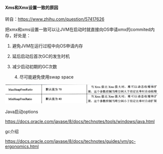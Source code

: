 #### Xms和Xmx设置一致的原因

转自：https://www.zhihu.com/question/57417626

把xmx和xms设置一致可以让JVM在启动时就直接向OS申请xmx的commited内存，好处是：

1. 避免JVM在运行过程中向OS申请内存

2. 延后启动后首次GC的发生时机

3. 减少启动初期的GC次数

   4. 尽可能避免使用swap space

![image-20200416112837237](all_images/image-20200416112837237.png)



Java启动options

https://docs.oracle.com/javase/8/docs/technotes/tools/windows/java.html

gc介绍

https://docs.oracle.com/javase/8/docs/technotes/guides/vm/gc-ergonomics.html

